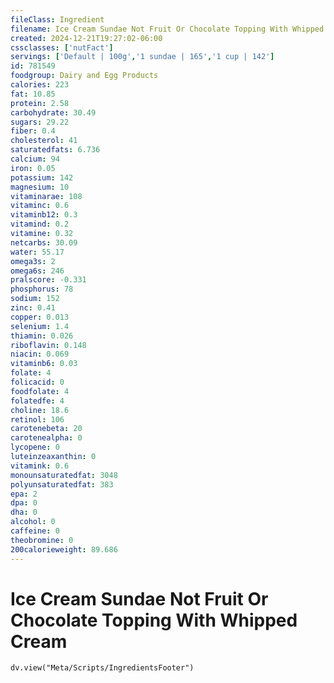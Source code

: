 ```yaml
---
fileClass: Ingredient
filename: Ice Cream Sundae Not Fruit Or Chocolate Topping With Whipped Cream
created: 2024-12-21T19:27:02-06:00
cssclasses: ['nutFact']
servings: ['Default | 100g','1 sundae | 165','1 cup | 142']
id: 781549
foodgroup: Dairy and Egg Products 
calories: 223
fat: 10.85
protein: 2.58
carbohydrate: 30.49
sugars: 29.22
fiber: 0.4
cholesterol: 41
saturatedfats: 6.736
calcium: 94
iron: 0.05
potassium: 142
magnesium: 10
vitaminarae: 108
vitaminc: 0.6
vitaminb12: 0.3
vitamind: 0.2
vitamine: 0.32
netcarbs: 30.09
water: 55.17
omega3s: 2
omega6s: 246
pralscore: -0.331
phosphorus: 78
sodium: 152
zinc: 0.41
copper: 0.013
selenium: 1.4
thiamin: 0.026
riboflavin: 0.148
niacin: 0.069
vitaminb6: 0.03
folate: 4
folicacid: 0
foodfolate: 4
folatedfe: 4
choline: 18.6
retinol: 106
carotenebeta: 20
carotenealpha: 0
lycopene: 0
luteinzeaxanthin: 0
vitamink: 0.6
monounsaturatedfat: 3048
polyunsaturatedfat: 383
epa: 2
dpa: 0
dha: 0
alcohol: 0
caffeine: 0
theobromine: 0
200calorieweight: 89.686
---
```


# Ice Cream Sundae Not Fruit Or Chocolate Topping With Whipped Cream

```dataviewjs
dv.view("Meta/Scripts/IngredientsFooter")
```